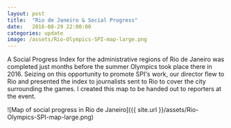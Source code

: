 ```yaml
---
layout: post
title:  "Rio de Janeiro & Social Progress"
date:   2016-08-29 22:00:00
categories: update
image: /assets/Rio-Olympics-SPI-map-large.png
---
```


A Social Progress Index for the administrative regions of Rio de Janeiro was completed just months before the summer Olympics took place there in 2016. Seizing on this opportunity to promote SPI's work, our director flew to Rio and presented the index to journalists sent to Rio to cover the city surrounding the games. I created this map to be handed out to reporters at the event.

![Map of social progress in Rio de Janeiro]({{ site.url }}/assets/Rio-Olympics-SPI-map-large.png)

